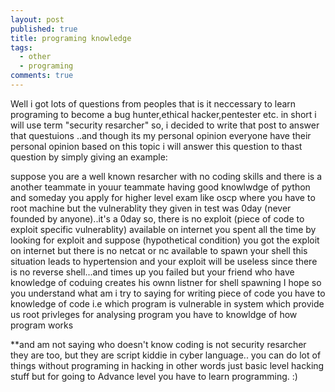 ```yaml
---
layout: post
published: true
title: programing knowledge 
tags:
  - other
  - programing
comments: true
---
```



Well i got lots of questions from peoples that is it neccessary to learn programing to become a bug hunter,ethical hacker,pentester etc. in short i will use term "security resarcher" 
so, i decided to write that post to answer that questuions ..and though its my personal opinion everyone have their personal opinion based on this topic i will answer this question
to thast question by simply giving an example:

suppose you are a well known resarcher with no coding skills and there is a another teammate in youur teammate having good knowlwdge of python and someday you apply for higher level 
exam like oscp where you have to root machine but the vulnerablity they given in test was 0day (never founded by anyone)..it's a 0day so, there is no exploit (piece of code to exploit specific vulnerablity) available on internet you
spent all the time by looking for exploit and suppose (hypothetical condition) you got the exploit on internet but there is no netcat or nc available to spawn your shell this situation 
leads to hypertension and your exploit will be useless since there is no reverse shell...and times up you failed but your friend who have knowledge of coduing creates his ownn listner for shell spawning I hope so you understand what 
am i try to saying for writing piece of code you have to knowledge of code i.e which program is vulnerable in system which provide us root privleges for analysing program you have to knowldge of how program works 


**and am not saying who doesn't know coding is not security resarcher they are too, but they are script kiddie in cyber language.. you can do lot of things without programing in hacking in other words just basic level hacking stuff but for going to Advance level you have to learn programming. :) 
